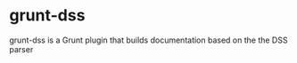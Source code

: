 grunt-dss
=========

grunt-dss is a Grunt plugin that builds documentation based on the the DSS parser
